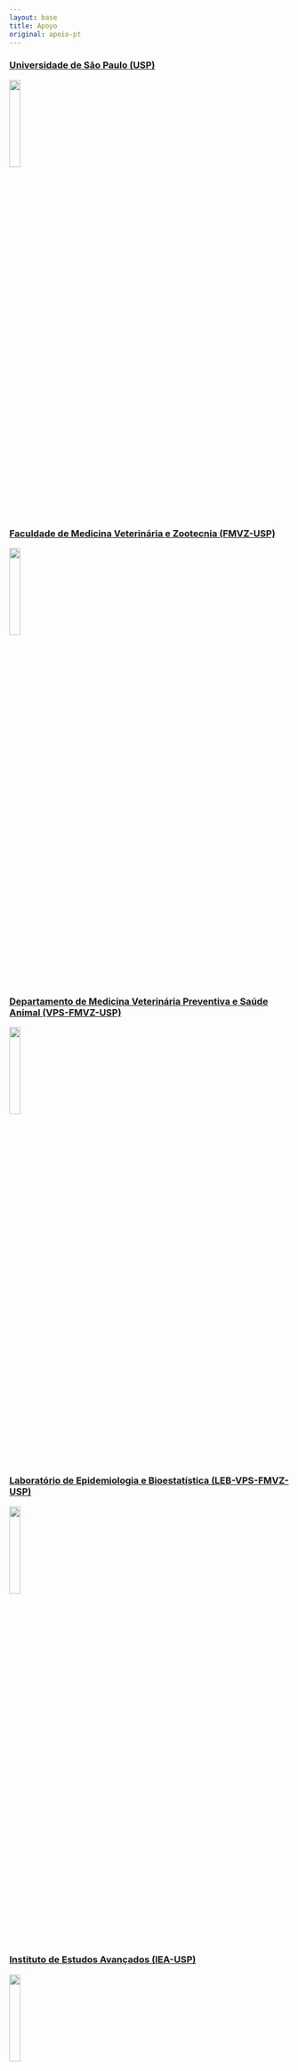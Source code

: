 ```yaml
---
layout: base
title: Apoyo
original: apoio-pt
---
```


### [Universidade de São Paulo (USP)](https://www5.usp.br/)

<img src="{{root}}/assets/apoio/usp.jpg" width="20%" height="auto">

<br>

### [Faculdade de Medicina Veterinária e Zootecnia (FMVZ-USP)](http://portal.fmvz.usp.br/)

<img src="{{root}}/assets/apoio/fmvz.jpg" width="20%" height="auto">

<br>

### [Departamento de Medicina Veterinária Preventiva e Saúde Animal (VPS-FMVZ-USP)](http://vps2.fmvz.usp.br/)

<img src="{{root}}/assets/apoio/vps2.gif" width="20%" height="auto">

<br>

### [Laboratório de Epidemiologia e Bioestatística (LEB-VPS-FMVZ-USP)](https://leb.fmvz.usp.br/pt-br)

<img src="{{root}}/assets/apoio/leb.jpg" width="20%" height="auto">

<br>

### [Instituto de Estudos Avançados (IEA-USP)](http://www.iea.usp.br/)

<img src="{{root}}/assets/apoio/iea.jpg" width="20%" height="auto">

<br>

### [Grupo de Pesquisa das Periferias (nPeriferias-IEA-USP)](http://www.iea.usp.br/pesquisa/grupos-pesquisa/nperiferias)

<img src="{{root}}/assets/apoio/nperiferias.jpg" width="20%" height="auto">

<br>

### [Aprender na Comunidade - USP](https://www.prg.usp.br/aprender-na-comunidade/)

<img src="{{root}}/assets/apoio/aprender-na-comunidade.png" width="20%" height="auto">

<br>

[Vuelva al início](#top)

---

Imagen panorámica: foto de nuestro amigo Notable Salazar [@salazarnotable](https://www.instagram.com/salazarnotable/)

